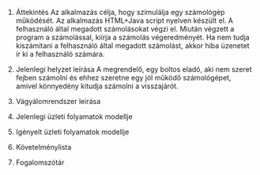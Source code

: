 1. Áttekintés
   Az alkalmazás célja, hogy szimulálja egy számológép működését. Az alkalmazás HTML+Java script nyelven készült el. A felhasználó által megadott számolásokat végzi el. Miután végzett a program a számolással, kiírja a számolás végeredményét. Ha nem tudja kiszámítani a felhasználó által megadott számolást, akkor hiba üzenetet ír ki a felhasználó számára. 
2. Jelenlegi helyzet leírása
    A megrendelő, egy boltos eladó, aki nem szeret fejben számolni és ehhez szeretne egy jól működő számológépet, amivel könnyedény kitudja számolni a visszajárót. 
3. Vágyálomrendszer leírása

4. Jelenlegi üzleti folyamatok modellje

5. Igényelt üzleti folyamatok modellje

6. Követelménylista

7. Fogalomszótár
